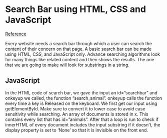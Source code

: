 # Search Bar using HTML, CSS and JavaScript
[Reference](https://www.geeksforgeeks.org/search-bar-using-html-css-and-javascript/)

Every website needs a search bar through which a user can search the content of their concern on that page. A basic search bar can be made using HTML, CSS, and JavaScript only. Advance searching algorithms look for many things like related content and then shows the results. The one that we are going to make will look for substrings in a string.


## JavaScript

In the HTML code of search bar, we gave the input an id=”searchbar” and onkeyup we called, the function “search_animal”. onkeyup calls the function every time a key is Released on the keyboard.
We first get our input using getElementById. Make sure to convert it to lower case to avoid case sensitivity while searching. An array of documents is stored in x. This contains every list that has id=”animals”. After that a loop is run to check if innerHTML of every document includes the input substring if it doesn’t, the display property is set to ‘None’ so that it is invisible on the front end.
